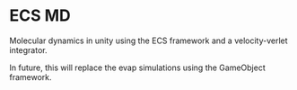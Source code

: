# ECS MD

Molecular dynamics in unity using the ECS framework and a velocity-verlet integrator.

In future, this will replace the evap simulations using the GameObject framework.